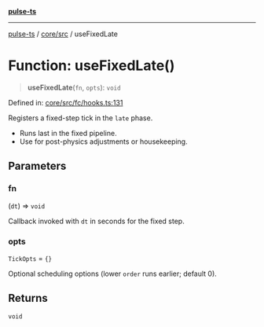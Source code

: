 [**pulse-ts**](../../../README.md)

***

[pulse-ts](../../../README.md) / [core/src](../README.md) / useFixedLate

# Function: useFixedLate()

> **useFixedLate**(`fn`, `opts`): `void`

Defined in: [core/src/fc/hooks.ts:131](https://github.com/jlehett/pulse-ts/blob/95f7e0ab0aafbcd2aad691251c554317b3dfe19c/packages/core/src/fc/hooks.ts#L131)

Registers a fixed-step tick in the `late` phase.

- Runs last in the fixed pipeline.
- Use for post-physics adjustments or housekeeping.

## Parameters

### fn

(`dt`) => `void`

Callback invoked with `dt` in seconds for the fixed step.

### opts

`TickOpts` = `{}`

Optional scheduling options (lower `order` runs earlier; default 0).

## Returns

`void`
